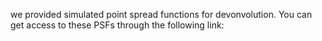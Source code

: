 we provided simulated point spread functions for devonvolution. You can get access to these PSFs through the following link:
